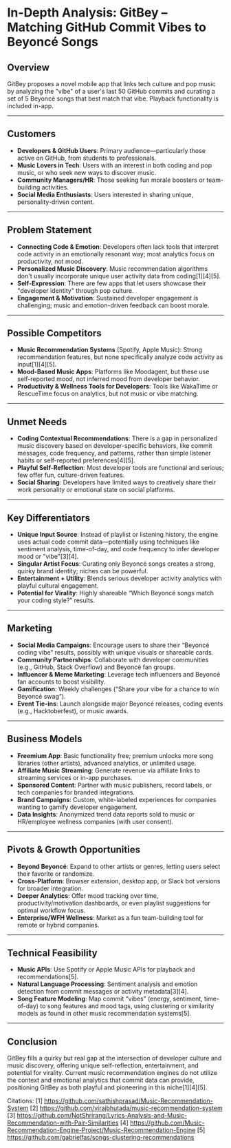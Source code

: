 # In-Depth Analysis: GitBey – Matching GitHub Commit Vibes to Beyoncé Songs

## Overview

GitBey proposes a novel mobile app that links tech culture and pop music by analyzing the "vibe" of a user's last 50 GitHub commits and curating a set of 5 Beyoncé songs that best match that vibe. Playback functionality is included in-app.

---

## Customers

- **Developers & GitHub Users**: Primary audience—particularly those active on GitHub, from students to professionals.
- **Music Lovers in Tech**: Users with an interest in both coding and pop music, or who seek new ways to discover music.
- **Community Managers/HR**: Those seeking fun morale boosters or team-building activities.
- **Social Media Enthusiasts**: Users interested in sharing unique, personality-driven content.

---

## Problem Statement

- **Connecting Code & Emotion**: Developers often lack tools that interpret code activity in an emotionally resonant way; most analytics focus on productivity, not mood.
- **Personalized Music Discovery**: Music recommendation algorithms don't usually incorporate unique user activity data from coding[1][4][5].
- **Self-Expression**: There are few apps that let users showcase their "developer identity" through pop culture.
- **Engagement & Motivation**: Sustained developer engagement is challenging; music and emotion-driven feedback can boost morale.

---

## Possible Competitors

- **Music Recommendation Systems** (Spotify, Apple Music): Strong recommendation features, but none specifically analyze code activity as input[1][4][5].
- **Mood-Based Music Apps**: Platforms like Moodagent, but these use self-reported mood, not inferred mood from developer behavior.
- **Productivity & Wellness Tools for Developers**: Tools like WakaTime or RescueTime focus on analytics, but not music or vibe matching.

---

## Unmet Needs

- **Coding Contextual Recommendations**: There is a gap in personalized music discovery based on developer-specific behaviors, like commit messages, code frequency, and patterns, rather than simple listener habits or self-reported preferences[4][5].
- **Playful Self-Reflection**: Most developer tools are functional and serious; few offer fun, culture-driven features.
- **Social Sharing**: Developers have limited ways to creatively share their work personality or emotional state on social platforms.

---

## Key Differentiators

- **Unique Input Source**: Instead of playlist or listening history, the engine uses actual code commit data—potentially using techniques like sentiment analysis, time-of-day, and code frequency to infer developer mood or "vibe"[3][4].
- **Singular Artist Focus**: Curating only Beyoncé songs creates a strong, quirky brand identity; niches can be powerful.
- **Entertainment + Utility**: Blends serious developer activity analytics with playful cultural engagement.
- **Potential for Virality**: Highly shareable “Which Beyoncé songs match your coding style?” results.

---

## Marketing

- **Social Media Campaigns**: Encourage users to share their “Beyoncé coding vibe” results, possibly with unique visuals or shareable cards.
- **Community Partnerships**: Collaborate with developer communities (e.g., GitHub, Stack Overflow) and Beyoncé fan groups.
- **Influencer & Meme Marketing**: Leverage tech influencers and Beyoncé fan accounts to boost visibility.
- **Gamification**: Weekly challenges (“Share your vibe for a chance to win Beyoncé swag”).
- **Event Tie-ins**: Launch alongside major Beyoncé releases, coding events (e.g., Hacktoberfest), or music awards.

---

## Business Models

- **Freemium App**: Basic functionality free; premium unlocks more song libraries (other artists), advanced analytics, or unlimited usage.
- **Affiliate Music Streaming**: Generate revenue via affiliate links to streaming services or in-app purchases.
- **Sponsored Content**: Partner with music publishers, record labels, or tech companies for branded integrations.
- **Brand Campaigns**: Custom, white-labeled experiences for companies wanting to gamify developer engagement.
- **Data Insights**: Anonymized trend data reports sold to music or HR/employee wellness companies (with user consent).

---

## Pivots & Growth Opportunities

- **Beyond Beyoncé**: Expand to other artists or genres, letting users select their favorite or randomize.
- **Cross-Platform**: Browser extension, desktop app, or Slack bot versions for broader integration.
- **Deeper Analytics**: Offer mood tracking over time, productivity/motivation dashboards, or even playlist suggestions for optimal workflow focus.
- **Enterprise/WFH Wellness**: Market as a fun team-building tool for remote or hybrid companies.

---

## Technical Feasibility

- **Music APIs**: Use Spotify or Apple Music APIs for playback and recommendations[5].
- **Natural Language Processing**: Sentiment analysis and emotion detection from commit messages or activity metadata[3][4].
- **Song Feature Modeling**: Map commit “vibes” (energy, sentiment, time-of-day) to song features and mood tags, using clustering or similarity models as found in other music recommendation systems[5].

---

## Conclusion

GitBey fills a quirky but real gap at the intersection of developer culture and music discovery, offering unique self-reflection, entertainment, and potential for virality. Current music recommendation engines do not utilize the context and emotional analytics that commit data can provide, positioning GitBey as both playful and pioneering in this niche[1][4][5].

Citations:
[1] https://github.com/sathishprasad/Music-Recommendation-System
[2] https://github.com/virajbhutada/music-recommendation-system
[3] https://github.com/NotShrirang/Lyrics-Analysis-and-Music-Recommendation-with-Pair-Similarities
[4] https://github.com/Music-Recommendation-Engine-Project/Music-Recommendation-Engine
[5] https://github.com/gabrielfas/songs-clustering-recommendations
